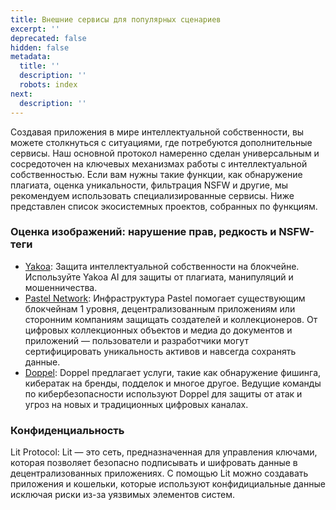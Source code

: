 ```yaml
---
title: Внешние сервисы для популярных сценариев
excerpt: ''
deprecated: false
hidden: false
metadata:
  title: ''
  description: ''
  robots: index
next:
  description: ''
---
```


Создавая приложения в мире интеллектуальной собственности, вы можете столкнуться с ситуациями, где потребуются дополнительные сервисы. Наш основной протокол намеренно сделан универсальным и сосредоточен на ключевых механизмах работы с интеллектуальной собственностью. Если вам нужны такие функции, как обнаружение плагиата, оценка уникальности, фильтрация NSFW и другие, мы рекомендуем использовать специализированные сервисы. Ниже представлен список экосистемных проектов, собранных по функциям.

### Оценка изображений: нарушение прав, редкость и NSFW-теги

* [Yakoa](https://yakoa.io/): Защита интеллектуальной собственности на блокчейне. Используйте Yakoa AI для защиты от плагиата, манипуляций и мошенничества.  
* [Pastel Network](https://pastel.network/): Инфраструктура Pastel помогает существующим блокчейнам 1 уровня, децентрализованным приложениям или сторонним компаниям защищать создателей и коллекционеров. От цифровых коллекционных объектов и медиа до документов и приложений — пользователи и разработчики могут сертифицировать уникальность активов и навсегда сохранять данные.  
* [Doppel](https://doppel.com): Doppel предлагает услуги, такие как обнаружение фишинга, кибератак на бренды, подделок и многое другое. Ведущие команды по кибербезопасности используют Doppel для защиты от атак и угроз на новых и традиционных цифровых каналах.

### Конфиденциальность

Lit Protocol: Lit — это сеть, предназначенная для управления ключами, которая позволяет безопасно подписывать и шифровать данные в децентрализованных приложениях. С помощью Lit можно создавать приложения и кошельки, которые используют конфидициальные данные исключая риски из-за уязвимых элементов систем.
